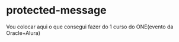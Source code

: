 # protected-message

Vou colocar aqui o que consegui fazer do 1 curso do ONE(evento da Oracle+Alura)

